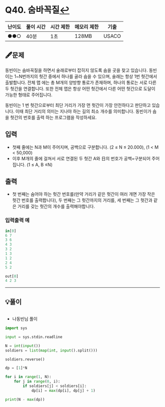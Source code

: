 # Q40. 숨바꼭질[↩](../this_is_codingtest)

| 난이도 | 풀이 시간 | 시간 제한 | 메모리 제한 | 기출  |
| ------ | --------- | --------- | ----------- | ----- |
| ●●○    | 40분      | 1초       | 128MB       | USACO |

## 🖋️문제

 동빈이는 숨바꼭질을 하면서 술래로부터 잡히지 않도록 숨을 곳을 찾고 있습니다. 동빈이는 1~N번까지의 헛간 중에서 하나를 골라 숨을 수 있으며, 술래는 항상 1번 헛간에서 출발합니다. 전체 맵 에는 총 M개의 양방향 통로가 존재하며, 하나의 통로는 서로 다른 두 헛간을 연결합니다. 또한 전체 맵은 항상 어떤 헛간에서 다른 어떤 헛간으로 도달이 가능한 형태로 주어집니다. 

 동빈이는 1 번 헛간으로부터 최단 거리가 가장 먼 헛간이 가장 안전하다고 판단하고 있습니다. 이때 최단 거리의 의미는 지나야 하는 길의 최소 개수를 의미합니다. 동빈이가 숨을 헛간의 번호를 출력 하는 프로그램을 작성하세요.

## 입력

* 첫째 줄에는 N과 M이 주어지며, 공백으로 구분합니다. 
  (2 ≤ N ≤ 20.000), (1 < M < 50,000) 
* 이후 M개의 줄에 걸쳐서 서로 연결된 두 헛간 A와 日의 번호가 공백=구분되어 주어집니다. (1 ≤ A, B ≤N)

## 출력

* 첫 번째는 숨어야 하는 헛간 번호를(만약 거리가 같은 헛간이 여러 개면 가장 작은 헛간 번호를 출력합니다), 두 번째는 그 헛간까지의 거리를, 세 번째는 그 헛간과 같은 거리를 갖는 헛간의 개수를 출력해야합니다.

### 입력출력 예

```python
in[0]
6 7
3 6
4 3
3 2
1 3
1 2
2 4
5 2

out[0]
4 2 3
```

---

## 💡풀이

```python

```

* 나동빈님 풀이

```python
import sys

input = sys.stdin.readline

N = int(input())
soldiers = list(map(int, input().split()))

soldiers.reverse()

dp = [1]*N

for i in range(1, N):
    for j in range(0, i):
        if soldiers[j] < soldiers[i]:
            dp[i] = max(dp[i], dp[j] + 1)

print(N - max(dp))

```